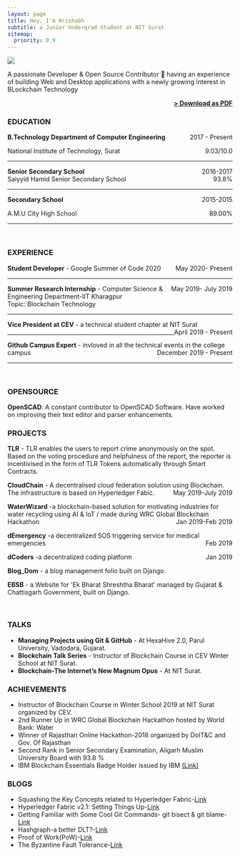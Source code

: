 ```yaml
---
layout: page
title: Hey, I'm Hrishabh
subtitle: a Junior Undergrad Student at NIT Surat
sitemap:
  priority: 0.9
---
```


<img src="{{ '/assets/img/dp.jpg' | prepend: site.baseurl }}" id="about-img">

<div id="describe-text">
    <p> A passionate Developer & Open Source Contributor 🚀 having an experience of building Web and Desktop applications  with a newly growing interest in BLockchain Technology</p>
</div>

<span style="float: right; "><a href="{{ '/assets/resume.pdf' | prepend: site.baseurl }}"><strong>> Download as PDF</strong></a> </span>
<br>

### EDUCATION

**B.Technology Department of Computer Engineering** <span style="float: right; ">2017 - Present</span>  

National Institute of Technology, Surat <span style="float: right; ">9.03/10.0</span>

<hr>
 
**Senior Secondary School** <span style="float: right; ">2016-2017</span>  
Saiyyid Hamid Senior Secondary School <span style="float: right; ">93.8%</span>

<hr>


**Secondary School** <span style="float: right; ">2015-2015</span>  

A.M.U City High School <span style="float: right; ">89.00%</span>

<hr>
<br>


### EXPERIENCE
**Student Developer** -  <span style="float: right; ">May 2020- Present</span>
Google Summer of Code 2020 <br>
<hr>

**Summer Research Internship** -  <span style="float: right; ">May 2019- July 2019</span>
Computer Science & Engineering Department-IIT Kharagpur<br>
Topic: Blockchain Technology
<hr>

**Vice President at CEV** - a technical student chapter at NIT Surat <span style="float: right; ">April 2019 - Present</span>
<hr>

**Github Campus Expert** - invloved in all the technical events in the college campus <span style="float: right; ">December 2019 - Present</span>

<hr>


<br>

### OPENSOURCE
**OpenSCAD**: A constant contributor to OpenSCAD Software. Have worked on improving their text editor and parser enhancements.


### PROJECTS
**TLR** - TLR enables the users to report crime anonymously on the spot. Based on the voting procedure and helpfulness of the report, the reporter is incentivised in the form of TLR Tokens automatically through Smart Contracts.

**CloudChain** - A decentralised cloud federation solution using Blockchain. The infrastructure is based on Hyperledger Fabic.  <span style="float: right; ">May 2019-July 2019</span>  

**WaterWizard** -a blockchain-based solution for motivating industries for water recycling using AI & IoT / made during WRC Global Blockchain Hackathon <span style="float: right; ">Jan 2019-Feb 2019</span> 

**dEmergency** -a decentralized SOS triggering service for medical emergencies<span style="float: right; ">Feb 2019</span> 

**dCoders** -a decentralized coding platform<span style="float: right; ">Jan 2019</span> 

**Blog_Dom** - a blog management folio built on Django.

**EBSB** - a Website for 'Ek Bharat Shreshtha Bharat' managed by Gujarat & Chattisgarh Government, built on Django.


<br>

### TALKS
- **Managing Projects using Git & GitHub** - At HexaHive 2.0, Parul University, Vadodara, Gujarat.
- **Blockchain Talk Series** - Instructor of Blockchain Course in CEV Winter School at NIT Surat.
- **Blockchain-The Internet’s New Magnum Opus** - At NIT Surat.


### ACHIEVEMENTS

- Instructor of Blockchain Course in Winter School 2019 at NIT Surat organized by CEV.
- 2nd Runner Up in WRC Global Blockchain Hackathon hosted by World Bank: Water 
- Winner of Rajasthan Online Hackathon-2018 organized by DoIT&C and Gov. Of Rajasthan
- Second Rank in Senior Secondary Examination, Aligarh Muslim University Board with 93.8 %
- IBM Blockchain Essentials Badge Holder issued by IBM <a href="https://www.youracclaim.com/badges/29223042-1da6-41ab-9098-face7b39f2cb/public_url">(Link)</a>


### BLOGS
- Squashing the Key Concepts related to Hyperledger Fabric-<a href="https://medium.com/@hrishabh01sharma/squashing-the-key-concepts-related-to-hyperledger-fabric-d3c1988da197">Link</a>
- Hyperledger Fabric v2.1: Setting Things Up-<a href="https://medium.com/@hrishabh01sharma/hyperledger-fabric-v2-1-setting-things-up-76e9f53f264f">Link</a>
- Getting Familiar with Some Cool Git Commands- git bisect & git blame-<a href="https://medium.com/@hrishabh01sharma/getting-familiar-with-some-cool-git-commands-git-bisect-git-blame-1300deda4d7c">Link</a>
- Hashgraph-a better DLT?-<a href="https://medium.com/@hrishabh01sharma/hashgraph-a-better-dlt-6e2e9d920bc9">Link</a>
- Proof of Work(PoW)-<a href="https://medium.com/@hrishabh01sharma/proof-of-work-pow-f98b4084e374">Link</a>
- The Byzantine Fault Tolerance-<a href="https://medium.com/@hrishabh01sharma/the-byzantine-fault-tolerance-d95845cbfccf">Link</a>
